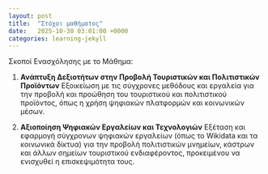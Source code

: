 ```yaml
---
layout: post
title:  "Στόχοι μαθήματος"
date:   2025-10-30 03:01:00 +0000
categories: learning-jekyll
---
```


Σκοποί Ενασχόλησης με το Μάθημα:

1. **Ανάπτυξη Δεξιοτήτων στην Προβολή Τουριστικών και Πολιτιστικών Προϊόντων**
Εξοικείωση με τις σύγχρονες μεθόδους και εργαλεία για την προβολή και προώθηση του τουριστικού και πολιτιστικού προϊόντος, όπως η χρήση ψηφιακών πλατφορμών και κοινωνικών μέσων.

2. **Αξιοποίηση Ψηφιακών Εργαλείων και Τεχνολογιών**
Εξέταση και εφαρμογή σύγχρονων ψηφιακών εργαλείων (όπως το Wikidata και τα κοινωνικά δίκτυα) για την προβολή πολιτιστικών μνημείων, κάστρων και άλλων σημείων τουριστικού ενδιαφέροντος, προκειμένου να ενισχυθεί η επισκεψιμότητα τους.
